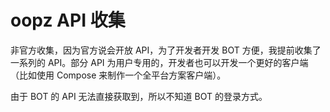 # oopz API 收集
非官方收集，因为官方说会开放 API，为了开发者开发 BOT 方便，我提前收集了一系列的 API。部分 API 为用户专用的，开发者也可以开发一个更好的客户端（比如使用 Compose 来制作一个全平台方案客户端）。

由于 BOT 的 API 无法直接获取到，所以不知道 BOT 的登录方式。